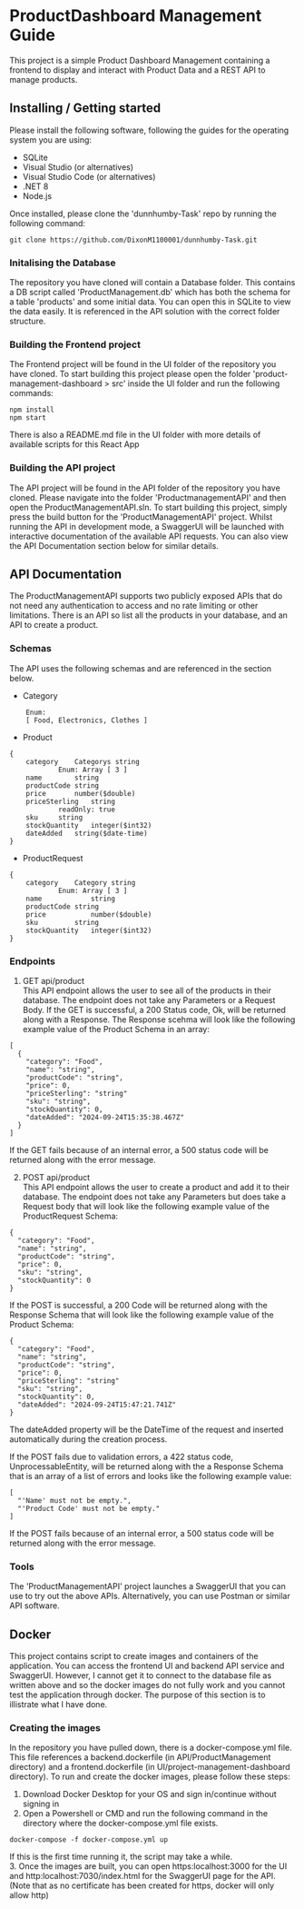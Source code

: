 # ProductDashboard Management Guide

This project is a simple Product Dashboard Management containing a frontend to display and interact with Product Data and a REST API to manage products.

## Installing / Getting started

Please install the following software, following the guides for the operating system you are using:
- SQLite
- Visual Studio (or alternatives)
- Visual Studio Code (or alternatives)
- .NET 8
- Node.js

Once installed, please clone the 'dunnhumby-Task' repo by running the following command:
```shell
git clone https://github.com/DixonM1100001/dunnhumby-Task.git
```

### Initalising the Database

The repository you have cloned will contain a Database folder. This contains a DB script called 'ProductManagement.db' which has both the schema for a table 'products' and some initial data.
You can open this in SQLite to view the data easily. It is referenced in the API solution with the correct folder structure. 

### Building the Frontend project

The Frontend project will be found in the UI folder of the repository you have cloned.
To start building this project please open the folder 'product-management-dashboard > src' inside the UI folder and run the following commands:

```shell
npm install
npm start
```

There is also a README.md file in the UI folder with more details of available scripts for this React App

### Building the API project

The API project will be found in the API folder of the repository you have cloned. Please navigate into the folder 'ProductmanagementAPI' and then open the ProductManagementAPI.sln.
To start building this project, simply press the build button for the 'ProductManagementAPI' project. 
Whilst running the API in development mode, a SwaggerUI will be launched with interactive documentation of the available API requests.
You can also view the API Documentation section below for similar details.

## API Documentation

The ProductManagementAPI supports two publicly exposed APIs that do not need any authentication to access and no rate limiting or other limitations.
There is an API so list all the products in your database, and an API to create a product.

### Schemas
The API uses the following schemas and are referenced in the section below. 
- Category
```shell 
	Enum: 
	[ Food, Electronics, Clothes ]
```
- Product
```shell
{
	category	Categorys string 
			Enum: Array [ 3 ]
	name		string
	productCode	string
	price		number($double)
	priceSterling	string 
			readOnly: true
	sku		string
	stockQuantity	integer($int32)
	dateAdded	string($date-time)
}
```
- ProductRequest
```shell
{
	category	Category string
			Enum: Array [ 3 ]
	name	        string
	productCode	string
	price	        number($double)
	sku	        string
	stockQuantity	integer($int32)
}
```

### Endpoints

1) GET api/product \
This API endpoint allows the user to see all of the products in their database. The endpoint does not take any Parameters or a Request Body. 
If the GET is successful, a 200 Status code, Ok, will be returned along with a Response. The Response scehma will look like the following example value of the Product Schema in an array:
```shell
[
  {
    "category": "Food",
    "name": "string",
    "productCode": "string",
    "price": 0,
    "priceSterling": "string"
    "sku": "string",
    "stockQuantity": 0,
    "dateAdded": "2024-09-24T15:35:38.467Z"
  }
]
```

If the GET fails because of an internal error, a 500 status code will be returned along with the error message.

2) POST api/product \
This API endpoint allows the user to create a product and add it to their database. The endpoint does not take any Parameters but does take a Request body that will look like the following example value of the ProductRequest Schema:
```shell 
{
  "category": "Food",
  "name": "string",
  "productCode": "string",
  "price": 0,
  "sku": "string",
  "stockQuantity": 0
}
```
If the POST is successful, a 200 Code will be returned along with the Response Schema that will look like the following example value of the Product Schema:
```shell
{
  "category": "Food",
  "name": "string",
  "productCode": "string",
  "price": 0,
  "priceSterling": "string"
  "sku": "string",
  "stockQuantity": 0,
  "dateAdded": "2024-09-24T15:47:21.741Z"
}
```
The dateAdded property will be the DateTime of the request and inserted automatically during the creation process.

If the POST fails due to validation errors, a 422 status code, UnprocessableEntity, will be returned along with the a Response Schema that is an array of a list of errors and looks like the following example value:
```shell
[
  "'Name' must not be empty.",
  "'Product Code' must not be empty."
]
``` 

If the POST fails because of an internal error, a 500 status code will be returned along with the error message.

### Tools
The 'ProductManagementAPI' project launches a SwaggerUI that you can use to try out the above APIs. Alternatively, you can use Postman or similar API software.

## Docker

This project contains script to create images and containers of the application.
You can access the frontend UI and backend API service and SwaggerUI. However, I cannot get it to connect to the database file as written above and so the docker images do not fully work and you cannot test the application through docker.
The purpose of this section is to illistrate what I have done. 

### Creating the images
In the repository you have pulled down, there is a docker-compose.yml file. This file references a backend.dockerfile (in API/ProductManagement directory) and a frontend.dockerfile (in UI/project-management-dashboard directory).
To run and create the docker images, please follow these steps:
1. Download Docker Desktop for your OS and sign in/continue without signing in
2. Open a Powershell or CMD and run the following command in the directory where the docker-compose.yml file exists.
```shell
docker-compose -f docker-compose.yml up
```
If this is the first time running it, the script may take a while. \
3. Once the images are built, you can open https:localhost:3000 for the UI and http:localhost:7030/index.html for the SwaggerUI page for the API. (Note that as no certificate has been created for https, docker will only allow http)
